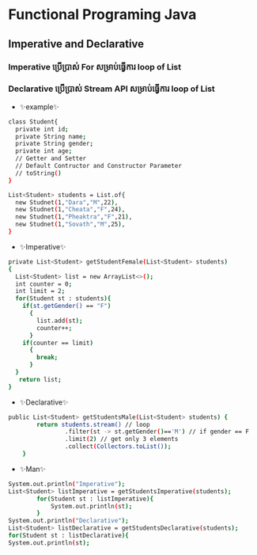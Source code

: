 # Functional Programing Java
## Imperative and Declarative
### Imperative ប្រើប្រាស់ For សម្រាប់ធ្វើការ loop​ of List
### Declarative ប្រើប្រាស់ Stream API សម្រាប់ធ្វើការ loop​ of List
- ✨example✨
```sh
class Student{
  private int id;
  private String name;
  private String gender;
  private int age;
  // Getter and Setter
  // Default Contructor and Constructor Parameter
  // toString()
}
```
```sh
List<Student> students = List.of{
  new Studnet(1,"Dara","M",22),
  new Studnet(1,"Cheata","F",24),
  new Studnet(1,"Pheaktra","F",21),
  new Studnet(1,"Sovath","M",25),
}
```
- ✨Imperative✨
```sh
private List<Student> getStudentFemale(List<Student> students)
{
  List<Student> list = new ArrayList<>();
  int counter = 0;
  int limit = 2;
  for(Student st : students){
    if(st.getGender() == "F")
      {
        list.add(st);
        counter++;
      }
    if(counter == limit)
      {
        break;
      }
  }
   return list; 
}
```
- ✨Declarative✨
```sh
public List<Student> getStudentsMale(List<Student> students) {
        return students.stream() // loop
                .filter(st -> st.getGender()=='M') // if gender == F
                .limit(2) // get only 3 elements
                .collect(Collectors.toList());
    }
```
- ✨Man✨
```sh
System.out.println("Imperative");
List<Student> listImperative = getStudentsImperative(students);
        for(Student st : listImperative){
            System.out.println(st);
        }
System.out.println("Declarative");
List<Student> listDeclarative = getStudentsDeclarative(students);
for(Student st : listDeclarative){
System.out.println(st);


```

